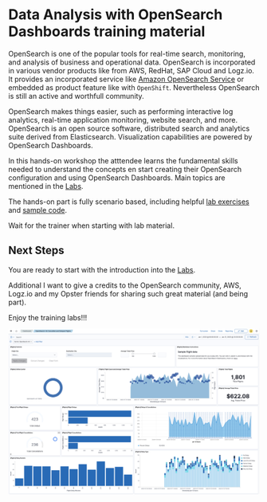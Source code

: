 # Data Analysis with OpenSearch Dashboards training material

OpenSearch is one of the popular tools for real-time search, monitoring, and analysis of business and operational data. OpenSearch is incorporated in various vendor products like from AWS, RedHat, SAP Cloud and Logz.io.  It provides an incorporated service like [Amazon OpenSearch Service](https://aws.amazon.com/opensearch-service/) or embedded as product feature like with `OpenShift`. Nevertheless OpenSearch is still an active and worthfull community.

OpenSearch makes things easier, such as performing interactive log analytics, real-time application monitoring, website search, and more. OpenSearch is an open source software, distributed search and analytics suite derived from Elasticsearch. Visualization capabilities are powered by OpenSearch Dashboards. 

 In this hands-on workshop the atttendee learns the fundamental skills needed to understand the concepts en start creating their OpenSearch configuration and using OpenSearch Dashboards. Main topics are mentioned in the [Labs](labs/README.md).
 
 The hands-on part is fully scenario based, including helpful [lab exercises](labs/README.md) and [sample code](codesamples/README.md).
 
 Wait for the trainer when starting with lab material.

 ## Next Steps

You are ready to start with the introduction into the [Labs](labs/README.md).

Additional I want to give a credits to the OpenSearch community, AWS, Logz.io and my Opster friends for sharing such great material (and being part).

Enjoy the training labs!!!

<img src="https://raw.githubusercontent.com/avwsolutions/opensearch-training-material/main/example-dashboard.png" alt="example-dashboard">


